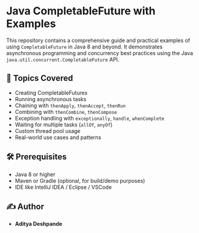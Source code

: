 # Java CompletableFuture with Examples

This repository contains a comprehensive guide and practical examples of using `CompletableFuture` in Java 8 and beyond. It demonstrates asynchronous programming and concurrency best practices using the Java `java.util.concurrent.CompletableFuture` API.

## 📘 Topics Covered

- Creating CompletableFutures
- Running asynchronous tasks
- Chaining with `thenApply`, `thenAccept`, `thenRun`
- Combining with `thenCombine`, `thenCompose`
- Exception handling with `exceptionally`, `handle`, `whenComplete`
- Waiting for multiple tasks (`allOf`, `anyOf`)
- Custom thread pool usage
- Real-world use cases and patterns

## 🛠️ Prerequisites

- Java 8 or higher
- Maven or Gradle (optional, for build/demo purposes)
- IDE like IntelliJ IDEA / Eclipse / VSCode

## ✍️ Author

- **Aditya Deshpande**
